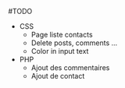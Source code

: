 #TODO 
- CSS
    - Page liste contacts
    - Delete posts, comments ...
    - Color in input text
- PHP
    - Ajout des commentaires
    - Ajout de contact